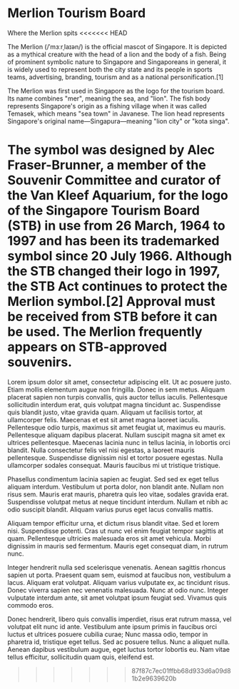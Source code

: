 # Merlion Tourism Board
Where the Merlion spits
<<<<<<< HEAD

The Merlion (/ˈmɜːrˌlaɪən/) is the official mascot of Singapore. It is depicted as a mythical creature with the head of a lion and the body of a fish. Being of prominent symbolic nature to Singapore and Singaporeans in general, it is widely used to represent both the city state and its people in sports teams, advertising, branding, tourism and as a national personification.[1]

The Merlion was first used in Singapore as the logo for the tourism board. Its name combines "mer", meaning the sea, and "lion". The fish body represents Singapore's origin as a fishing village when it was called Temasek, which means "sea town" in Javanese. The lion head represents Singapore's original name—Singapura—meaning "lion city" or "kota singa".

The symbol was designed by Alec Fraser-Brunner, a member of the Souvenir Committee and curator of the Van Kleef Aquarium, for the logo of the Singapore Tourism Board (STB) in use from 26 March, 1964 to 1997 and has been its trademarked symbol since 20 July 1966. Although the STB changed their logo in 1997, the STB Act continues to protect the Merlion symbol.[2] Approval must be received from STB before it can be used. The Merlion frequently appears on STB-approved souvenirs.
=======
Lorem ipsum dolor sit amet, consectetur adipiscing elit. Ut ac posuere justo. Etiam mollis elementum augue non fringilla. Donec in sem metus. Aliquam placerat sapien non turpis convallis, quis auctor tellus iaculis. Pellentesque sollicitudin interdum erat, quis volutpat magna tincidunt ac. Suspendisse quis blandit justo, vitae gravida quam. Aliquam ut facilisis tortor, at ullamcorper felis. Maecenas et est sit amet magna laoreet iaculis. Pellentesque odio turpis, maximus sit amet feugiat ut, maximus eu mauris. Pellentesque aliquam dapibus placerat. Nullam suscipit magna sit amet ex ultrices pellentesque. Maecenas lacinia nunc in tellus lacinia, in lobortis orci blandit. Nulla consectetur felis vel nisi egestas, a laoreet mauris pellentesque. Suspendisse dignissim nisl et tortor posuere egestas. Nulla ullamcorper sodales consequat. Mauris faucibus mi ut tristique tristique.

Phasellus condimentum lacinia sapien ac feugiat. Sed sed ex eget tellus aliquam interdum. Vestibulum ut porta dolor, non blandit ante. Nullam non risus sem. Mauris erat mauris, pharetra quis leo vitae, sodales gravida erat. Suspendisse volutpat metus at neque tincidunt interdum. Nullam et nibh ac odio suscipit blandit. Aliquam varius purus eget lacus convallis mattis.

Aliquam tempor efficitur urna, et dictum risus blandit vitae. Sed et lorem nisi. Suspendisse potenti. Cras ut nunc vel enim feugiat tempor sagittis at quam. Pellentesque ultricies malesuada eros sit amet vehicula. Morbi dignissim in mauris sed fermentum. Mauris eget consequat diam, in rutrum nunc.

Integer hendrerit nulla sed scelerisque venenatis. Aenean sagittis rhoncus sapien ut porta. Praesent quam sem, euismod at faucibus non, vestibulum a lacus. Aliquam erat volutpat. Aliquam varius vulputate ex, ac tincidunt risus. Donec viverra sapien nec venenatis malesuada. Nunc at odio nunc. Integer vulputate interdum ante, sit amet volutpat ipsum feugiat sed. Vivamus quis commodo eros.

Donec hendrerit, libero quis convallis imperdiet, risus erat rutrum massa, vel volutpat elit nunc id ante. Vestibulum ante ipsum primis in faucibus orci luctus et ultrices posuere cubilia curae; Nunc massa odio, tempor in pharetra id, tristique eget tellus. Sed ac posuere tellus. Nunc a aliquet nulla. Aenean dapibus vestibulum augue, eget luctus tortor lobortis eu. Nam vitae tellus efficitur, sollicitudin quam quis, eleifend est.
>>>>>>> 87f87c7ec01ffbb68d933d6a09d81b2e9639620b
